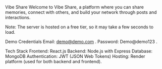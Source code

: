 Vibe Share
Welcome to Vibe Share, a platform where you can share memories, connect with others, and build your network through posts and interactions.

Note: The server is hosted on a free tier, so it may take a few seconds to load.

Demo Credentials
Email: demo@demo.com .
Password: Demo@demo123 .

Tech Stack
Frontend: React.js
Backend: Node.js with Express
Database: MongoDB
Authentication: JWT (JSON Web Tokens)
Hosting: Render platform (used for both backend and frontend).